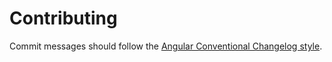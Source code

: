# Contributing

Commit messages should follow the [Angular Conventional Changelog style](https://github.com/ajoslin/conventional-changelog/blob/master/conventions/angular.md).
